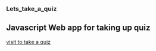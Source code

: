### Lets_take_a_quiz
## Javascript Web app for taking up quiz
[visit to take a quiz](https://jashandhillon1.github.io/)
